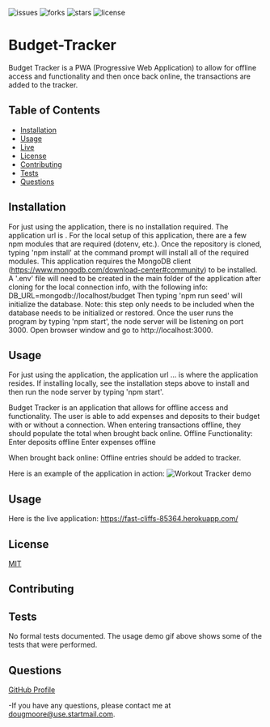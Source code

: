 ![issues](https://img.shields.io/github/issues/AllAroundD/Budget-Tracker) ![forks](https://img.shields.io/github/forks/AllAroundD/Budget-Tracker) ![stars](https://img.shields.io/github/stars/AllAroundD/Budget-Tracker) ![license](https://img.shields.io/github/license/AllAroundD/Budget-Tracker)

# Budget-Tracker

Budget Tracker is a PWA (Progressive Web Application) to allow for offline access and functionality and then once back online, the transactions are added to the tracker.

## Table of Contents

- [Installation](#Installation)
- [Usage](#Usage)
- [Live](#Live)
- [License](#License)
- [Contributing](#Contributing)
- [Tests](#Tests)
- [Questions](#Questions)

## Installation

For just using the application, there is no installation required. The application url is .
For the local setup of this application, there are a few npm modules that are required (dotenv, etc.). Once the repository is cloned, typing 'npm install' at the command prompt will install all of the required modules.
This application requires the MongoDB client (https://www.mongodb.com/download-center#community) to be installed.
A '.env' file will need to be created in the main folder of the application after cloning for the local connection info, with the following info:
DB_URL=mongodb://localhost/budget
Then typing 'npm run seed' will initialize the database. Note: this step only needs to be included when the database needs to be initialized or restored.
Once the user runs the program by typing 'npm start', the node server will be listening on port 3000.
Open browser window and go to http://localhost:3000.

## Usage

For just using the application, the application url ... is where the application resides.
If installing locally, see the installation steps above to install and then run the node server by typing 'npm start'.

Budget Tracker is an application that allows for offline access and functionality.
The user is able to add expenses and deposits to their budget with or without a connection. When entering transactions offline, they should populate the total when brought back online.
Offline Functionality:
Enter deposits offline
Enter expenses offline

When brought back online:
Offline entries should be added to tracker.

Here is an example of the application in action:
![Workout Tracker demo](./public/assets/img/Budget-Tracker-demo.gif)

## Usage

Here is the live application: https://fast-cliffs-85364.herokuapp.com/

## License

[MIT](LICENSE)

## Contributing

## Tests

No formal tests documented. The usage demo gif above shows some of the tests that were performed.

## Questions

[GitHub Profile](https://github.com/AllAroundD/)

-If you have any questions, please contact me at [dougmoore@use.startmail.com](mailto:dougmoore@use.startmail.com?subject=[GitHub]%20Source%20Question).
